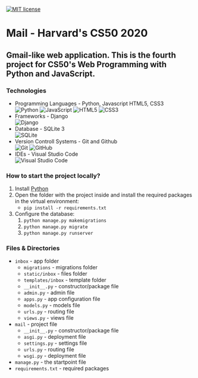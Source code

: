 [![MIT license](https://img.shields.io/badge/License-MIT-blue.svg)](https://github.com/mmanchev23/commerce/blob/master/LICENSE)

# **Mail** - Harvard's CS50 2020

## Gmail-like web application. This is the fourth project for CS50's Web Programming with Python and JavaScript.

### **Technologies**
<ul>
    <li>
        Programming Languages - Python, Javascript HTML5, CSS3
        <br/>
        <img alt="Python" src="https://img.shields.io/badge/python-%2314354C.svg?style=for-the-badge&logo=python&logoColor=white"/>
        <img alt="JavaScript" src="https://img.shields.io/badge/javascript-%23323330.svg?style=for-the-badge&logo=javascript&logoColor=%23F7DF1E"/>
        <img alt="HTML5" src="https://img.shields.io/badge/html5-%23E34F26.svg?style=for-the-badge&logo=html5&logoColor=white"/>
        <img alt="CSS3" src="https://img.shields.io/badge/css3-%231572B6.svg?style=for-the-badge&logo=css3&logoColor=white"/>
    </li>
    <li>
        Frameworks - Django
        <br/>
        <img alt="Django" src="https://img.shields.io/badge/django-%23092E20.svg?style=for-the-badge&logo=django&logoColor=white"/>
    </li>
    <li>
        Database - SQLite 3
        <br/>
        <img alt="SQLite" src ="https://img.shields.io/badge/sqlite-%2307405e.svg?style=for-the-badge&logo=sqlite&logoColor=white"/>
    </li>
    <li>
        Version Controll Systems - Git and Github
        <br/>
        <img alt="Git" src="https://img.shields.io/badge/git-%23F05033.svg?style=for-the-badge&logo=git&logoColor=white"/>
        <img alt="GitHub" src="https://img.shields.io/badge/github-%23121011.svg?style=for-the-badge&logo=github&logoColor=white"/>
    </li>
    <li>
        IDEs - Visual Studio Code
        <br/>
        <img alt="Visual Studio Code" src="https://img.shields.io/badge/VisualStudioCode-0078d7.svg?style=for-the-badge&logo=visual-studio-code&logoColor=white"/>
    </li>
</ul>

### **How to start the project locally?**
1. Install [Python](https://www.python.org/downloads/)
2. Open the folder with the project inside and install the required packages in the virtual environment:
   - `pip install -r requirements.txt`
3. Configure the database:
   1. `python manage.py makemigrations`
   2. `python manage.py migrate`
   3. `python manage.py runserver`

### **Files & Directories**
- `inbox` - app folder
  - `migrations` - migrations folder
  - `static/inbox` - files folder
  - `templates/inbox` - template folder
  - `__init__.py` - constructor/package file
  - `admin.py` - admin file
  - `apps.py` - app configuration file
  - `models.py` - models file
  - `urls.py` - routing file
  - `views.py` - views file
- `mail` - project file
  - `__init__.py` - constructor/package file
  - `asgi.py` - deployment file
  - `settings.py` - settings file
  - `urls.py` - routing file
  - `wsgi.py` - deployment file
- `manage.py` - the startpoint file
- `requirements.txt` - required packages
